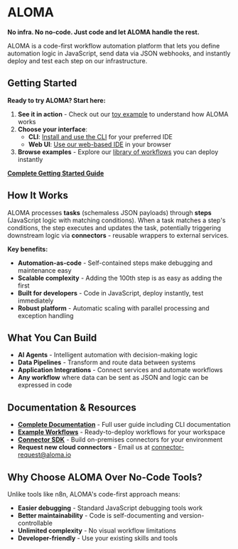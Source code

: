 # ALOMA
**No infra. No no-code. Just code and let ALOMA handle the rest.**

ALOMA is a code-first workflow automation platform that lets you define automation logic in JavaScript, send data via JSON webhooks, and instantly deploy and test each step on our infrastructure.

## Getting Started

**Ready to try ALOMA? Start here:**

1. **See it in action** - Check out our [toy example](https://github.com/aloma-io/aloma-io/blob/main/docs/getting-started/toy-example.md) to understand how ALOMA works
2. **Choose your interface**:
   - **CLI**: [Install and use the CLI](https://github.com/aloma-io/aloma-io/blob/main/docs/CLI) for your preferred IDE
   - **Web UI**: [Use our web-based IDE](https://github.com/aloma-io/aloma-io/blob/main/docs/web-UI) in your browser
3. **Browse examples** - Explore our [library of workflows](https://github.com/aloma-io/aloma-io/tree/main/examples) you can deploy instantly

**[Complete Getting Started Guide](https://github.com/aloma-io/aloma-io/tree/main/docs/getting-started)**

## How It Works

ALOMA processes **tasks** (schemaless JSON payloads) through **steps** (JavaScript logic with matching conditions). When a task matches a step's conditions, the step executes and updates the task, potentially triggering downstream logic via **connectors** - reusable wrappers to external services.

**Key benefits:**
- **Automation-as-code** - Self-contained steps make debugging and maintenance easy
- **Scalable complexity** - Adding the 100th step is as easy as adding the first
- **Built for developers** - Code in JavaScript, deploy instantly, test immediately
- **Robust platform** - Automatic scaling with parallel processing and exception handling

## What You Can Build

- **AI Agents** - Intelligent automation with decision-making logic
- **Data Pipelines** - Transform and route data between systems  
- **Application Integrations** - Connect services and automate workflows
- **Any workflow** where data can be sent as JSON and logic can be expressed in code

## Documentation & Resources

- **[Complete Documentation](https://github.com/aloma-io/aloma-io/tree/main/docs)** - Full user guide including CLI documentation
- **[Example Workflows](https://github.com/aloma-io/aloma-io/tree/main/examples)** - Ready-to-deploy workflows for your workspace
- **[Connector SDK](https://github.com/aloma-io/connectors)** - Build on-premises connectors for your environment
- **Request new cloud connectors** - Email us at connector-request@aloma.io

## Why Choose ALOMA Over No-Code Tools?

Unlike tools like n8n, ALOMA's code-first approach means:
- **Easier debugging** - Standard JavaScript debugging tools work
- **Better maintainability** - Code is self-documenting and version-controllable  
- **Unlimited complexity** - No visual workflow limitations
- **Developer-friendly** - Use your existing skills and tools

